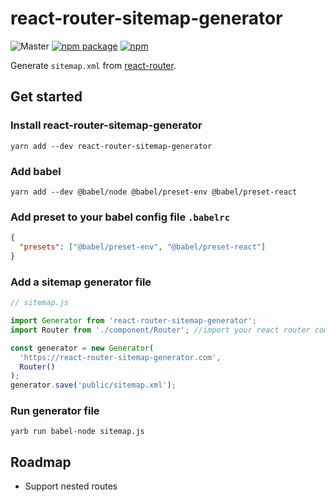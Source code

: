 # react-router-sitemap-generator

![Master](https://github.com/clh161/react-router-sitemap-generator/actions/workflows/main.yml/badge.svg?branch=master)
[![npm package](https://img.shields.io/npm/v/react-router-sitemap-generator.svg?style=flat-square)](https://www.npmjs.org/package/react-router-sitemap-generator)
[![npm](https://img.shields.io/npm/dm/react-router-sitemap-generator.svg)](https://www.npmjs.com/package/react-router-sitemap-generator)

Generate `sitemap.xml` from [react-router](https://github.com/ReactTraining/react-router).

## Get started

### Install react-router-sitemap-generator

```shell
yarn add --dev react-router-sitemap-generator
```

### Add babel

```shell
yarn add --dev @babel/node @babel/preset-env @babel/preset-react
```

### Add preset to your babel config file `.babelrc`

```json
{
  "presets": ["@babel/preset-env", "@babel/preset-react"]
}
```

### Add a sitemap generator file

```javascript
// sitemap.js

import Generator from 'react-router-sitemap-generator';
import Router from './component/Router'; //import your react router component

const generator = new Generator(
  'https://react-router-sitemap-generator.com',
  Router()
);
generator.save('public/sitemap.xml');
```

### Run generator file

```shell
yarb run babel-node sitemap.js
```

## Roadmap

- Support nested routes
